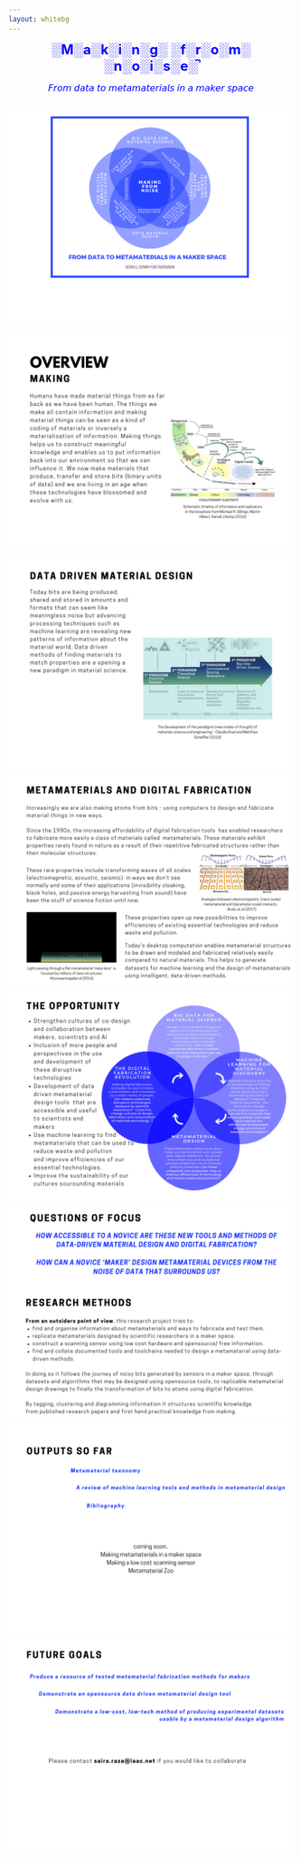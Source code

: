 ```yaml
---
layout: whitebg
---
```


**<font face color="blue" size="5"><center>░M░a░k░i░n░g░ ░f░r░o░m░ ░n░o░i░s░e░̚</center></font>**
<center><font size="3" color="blue">𝘍𝘳𝘰𝘮 𝘥𝘢𝘵𝘢 𝘵𝘰 𝘮𝘦𝘵𝘢𝘮𝘢𝘵𝘦𝘳𝘪𝘢𝘭𝘴 𝘪𝘯 𝘢 𝘮𝘢𝘬𝘦𝘳 𝘴𝘱𝘢𝘤𝘦</font></center>
<br>


![](assets/1.png)

![](assets/2.png)

![](assets/3.png)
![](assets/4.png)
![](assets/5.png)
![](assets/6.png)
![](assets/7.png)
![](assets/8.png)
